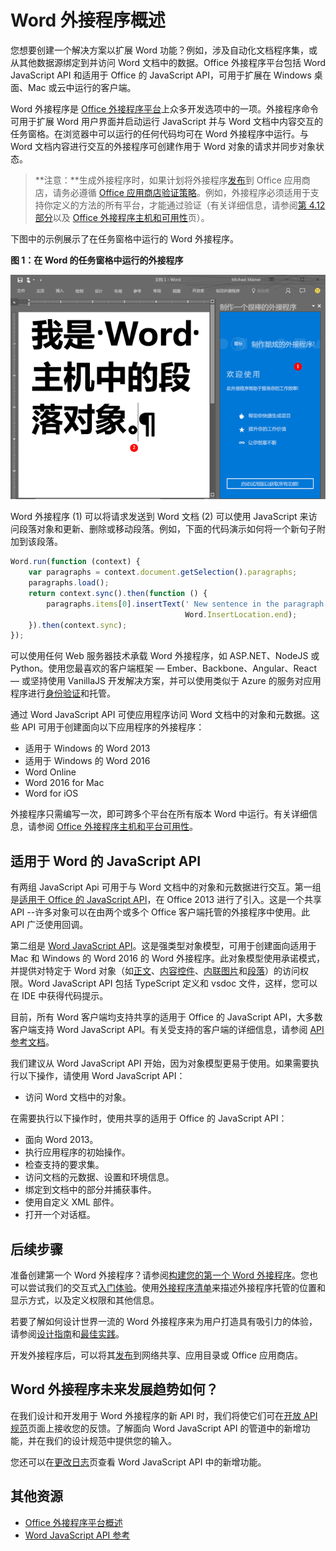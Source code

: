 
# <a name="word-add-ins-overview"></a>Word 外接程序概述

您想要创建一个解决方案以扩展 Word 功能？例如，涉及自动化文档程序集，或从其他数据源绑定到并访问 Word 文档中的数据。Office 外接程序平台包括 Word JavaScript API 和适用于 Office 的 JavaScript API，可用于扩展在 Windows 桌面、Mac 或云中运行的客户端。

Word 外接程序是 [Office 外接程序平台](../overview/office-add-ins.md)上众多开发选项中的一项。外接程序命令可用于扩展 Word 用户界面并启动运行 JavaScript 并与 Word 文档中内容交互的任务窗格。在浏览器中可以运行的任何代码均可在 Word 外接程序中运行。与 Word 文档内容进行交互的外接程序可创建作用于 Word 对象的请求并同步对象状态。 

>**注意：**生成外接程序时，如果计划将外接程序[发布](../publish/publish.md)到 Office 应用商店，请务必遵循 [Office 应用商店验证策略](https://msdn.microsoft.com/en-us/library/jj220035.aspx)。例如，外接程序必须适用于支持你定义的方法的所有平台，才能通过验证（有关详细信息，请参阅[第 4.12 部分](https://msdn.microsoft.com/en-us/library/jj220035.aspx#Anchor_3)以及 [Office 外接程序主机和可用性](https://dev.office.com/add-in-availability)页）。

下图中的示例展示了在任务窗格中运行的 Word 外接程序。

**图 1：在 Word 的任务窗格中运行的外接程序**

![在 Word 的任务窗格中运行的外接程序](../../images/WordAddinShowHostClient.png)

Word 外接程序 (1) 可以将请求发送到 Word 文档 (2) 可以使用 JavaScript 来访问段落对象和更新、删除或移动段落。例如，下面的代码演示如何将一个新句子附加到该段落。

```js
Word.run(function (context) {
    var paragraphs = context.document.getSelection().paragraphs;
    paragraphs.load();
    return context.sync().then(function () {
        paragraphs.items[0].insertText(' New sentence in the paragraph.',
                                       Word.InsertLocation.end);
    }).then(context.sync);
});

```

可以使用任何 Web 服务器技术承载 Word 外接程序，如 ASP.NET、NodeJS 或 Python。使用您最喜欢的客户端框架 — Ember、Backbone、Angular、React — 或坚持使用 VanillaJS 开发解决方案，并可以使用类似于 Azure 的服务对应用程序进行[身份验证](../develop/use-the-oauth-authorization-framework-in-an-office-add-in.md)和托管。

通过 Word JavaScript API 可使应用程序访问 Word 文档中的对象和元数据。这些 API 可用于创建面向以下应用程序的外接程序：

* 适用于 Windows 的 Word 2013
* 适用于 Windows 的 Word 2016
* Word Online
* Word 2016 for Mac
* Word for iOS

外接程序只需编写一次，即可跨多个平台在所有版本 Word 中运行。有关详细信息，请参阅 [Office 外接程序主机和平台可用性](https://dev.office.com/add-in-availability)。

## <a name="javascript-apis-for-word"></a>适用于 Word 的 JavaScript API

有两组 JavaScript Api 可用于与 Word 文档中的对象和元数据进行交互。第一组是[适用于 Office 的 JavaScript API](https://dev.office.com/reference/add-ins/javascript-api-for-office?product=word)，在 Office 2013 进行了引入。这是一个共享 API --许多对象可以在由两个或多个 Office 客户端托管的外接程序中使用。此 API 广泛使用回调。 

第二组是 [Word JavaScript API](../../reference/word/word-add-ins-reference-overview.md)。这是强类型对象模型，可用于创建面向适用于 Mac 和 Windows 的 Word 2016 的 Word 外接程序。此对象模型使用承诺模式，并提供对特定于 Word 对象（如[正文](../../reference/word/body.md)、[内容控件](../../reference/word/contentcontrol.md)、[内联图片](../../reference/word/inlinepicture.md)和[段落](../../reference/word/paragraph.md)）的访问权限。Word JavaScript API 包括 TypeScript 定义和 vsdoc 文件，这样，您可以在 IDE 中获得代码提示。

目前，所有 Word 客户端均支持共享的适用于 Office 的 JavaScript API，大多数客户端支持 Word JavaScript API。有关受支持的客户端的详细信息，请参阅 [API 参考文档](https://dev.office.com/reference/add-ins/javascript-api-for-office?product=word)。

我们建议从 Word JavaScript API 开始，因为对象模型更易于使用。如果需要执行以下操作，请使用 Word JavaScript API：

* 访问 Word 文档中的对象。

在需要执行以下操作时，使用共享的适用于 Office 的 JavaScript API：

* 面向 Word 2013。
* 执行应用程序的初始操作。
* 检查支持的要求集。
* 访问文档的元数据、设置和环境信息。
* 绑定到文档中的部分并捕获事件。
* 使用自定义 XML 部件。
* 打开一个对话框。

## <a name="next-steps"></a>后续步骤

准备创建第一个 Word 外接程序？请参阅[构建您的第一个 Word 外接程序](word-add-ins.md)。您也可以尝试我们的交互式[入门体验](http://dev.office.com/getting-started/addins?product=Word)。使用[外接程序清单](../overview/add-in-manifests.md)来描述外接程序托管的位置和显示方式，以及定义权限和其他信息。

若要了解如何设计世界一流的 Word 外接程序来为用户打造具有吸引力的体验，请参阅[设计指南](../design/add-in-design.md)和[最佳实践](../design/add-in-development-best-practices.md)。

开发外接程序后，可以将其[发布](../publish/publish.md)到网络共享、应用目录或 Office 应用商店。

## <a name="whats-coming-up-for-word-add-ins"></a>Word 外接程序未来发展趋势如何？

在我们设计和开发用于 Word 外接程序的新 API 时，我们将使它们可在[开放 API 规范](../../reference/openspec.md)页面上接收您的反馈。了解面向 Word JavaScript API 的管道中的新增功能，并在我们的设计规范中提供您的输入。

您还可以在[更改日志](http://dev.office.com/changelog)页查看 Word JavaScript API 中的新增功能。

## <a name="additional-resources"></a>其他资源

* [Office 外接程序平台概述](../overview/office-add-ins.md)
* [Word JavaScript API 参考](../../reference/word/word-add-ins-reference-overview.md)

